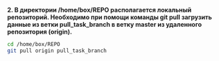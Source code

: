 **2. В директории /home/box/REPO располагается локальный репозиторий. Необходимо при помощи команды git pull загрузить данные из ветки pull_task_branch в ветку master из удаленного репозитория (origin).**

```bash
cd /home/box/REPO
git pull origin pull_task_branch
```
